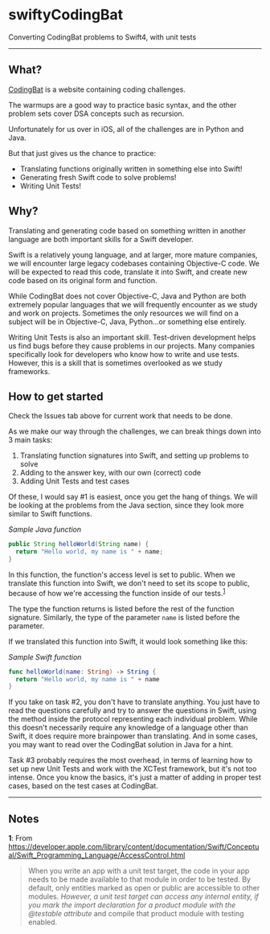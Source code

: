 # swiftyCodingBat
Converting CodingBat problems to Swift4, with unit tests

----
## What?
[CodingBat](http://codingbat.com/about.html) is a website containing coding challenges.

The warmups are a good way to practice basic syntax, and the other problem sets cover DSA concepts such as recursion.

Unfortunately for us over in iOS, all of the challenges are in Python and Java.

But that just gives us the chance to practice:
* Translating functions originally written in something else into Swift!
* Generating fresh Swift code to solve problems!
* Writing Unit Tests!

## Why?
Translating and generating code based on something written in another language are both important skills for a Swift developer. 

Swift is a relatively young language, and at larger, more mature companies, we will encounter large legacy codebases containing Objective-C code. We will be expected to read this code, translate it into Swift, and create new code based on its original form and function. 

While CodingBat does not cover Objective-C, Java and Python are both extremely popular languages that we will frequently encounter as we study and work on projects. Sometimes the only resources we will find on a subject will be in Objective-C, Java, Python...or something else entirely.

Writing Unit Tests is also an important skill. Test-driven development helps us find bugs before they cause problems in our projects. Many companies specifically look for developers who know how to write and use tests. However, this is a skill that is sometimes overlooked as we study frameworks.

## How to get started
Check the Issues tab above for current work that needs to be done.

As we make our way through the challenges, we can break things down into 3 main tasks:
1. Translating function signatures into Swift, and setting up problems to solve
2. Adding to the answer key, with our own (correct) code
3. Adding Unit Tests and test cases

Of these, I would say #1 is easiest, once you get the hang of things. We will be looking at the problems from the Java section, since they look more similar to Swift functions. 

_Sample Java function_  
```Java
public String helloWorld(String name) {
  return "Hello world, my name is " + name;
} 
```

In this function, the function's access level is set to public. When we translate this function into Swift, we don't need to set its scope to public, because of how we're accessing the function inside of our tests.<sup>[1](1)</sup> 

The type the function returns is listed before the rest of the function signature. Similarly, the type of the parameter `name` is listed before the parameter.

If we translated this function into Swift, it would look something like this:

_Sample Swift function_  
```Swift
func helloWorld(name: String) -> String {
  return "Hello world, my name is " + name
} 
```

If you take on task #2, you don't have to translate anything. You just have to read the questions carefully and try to answer the questions in Swift, using the method inside the protocol representing each individual problem. While this doesn't necessarily require any knowledge of a language other than Swift, it does require more brainpower than translating. And in some cases, you may want to read over the CodingBat solution in Java for a hint.

Task #3 probably requires the most overhead, in terms of learning how to set up new Unit Tests and work with the XCTest framework, but it's not too intense. Once you know the basics, it's just a matter of adding in proper test cases, based on the test cases at CodingBat.

----  
## Notes
<b id="1">1</b>: From  https://developer.apple.com/library/content/documentation/Swift/Conceptual/Swift_Programming_Language/AccessControl.html

> When you write an app with a unit test target, the code in your app needs to be made available to that module in order to be tested. By default, only entities marked as open or public are accessible to other modules. *However, a unit test target can access any internal entity, if you mark the import declaration for a product module with the @testable attribute* and compile that product module with testing enabled.

